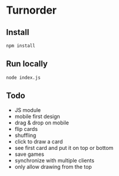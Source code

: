 # Turnorder

## Install

`npm install`

## Run locally

`node index.js`

## Todo

- JS module
- mobile first design
- drag & drop on mobile
- flip cards
- shuffling
- click to draw a card
- see first card and put it on top or bottom
- save games
- synchronize with multiple clients
- only allow drawing from the top

